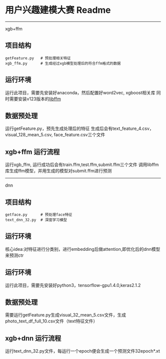 # 用户兴趣建模大赛 Readme



--------------------------------
xgb+ffm

## 项目结构
```
getFeature.py   # 预处理相关特征
xgb_ffm.py      # 生成经过xgb模型处理后的符合ffm格式的数据
```

## 运行环境
运行此项目，需要先安装好anaconda，然后配置好word2vec, xgboost相关库
同时需要安装v123版本的[libffm](https://github.com/guestwalk/libffm/releases)

## 数据预处理
运行getFeature.py，预先生成处理后的特征
生成后会有text_feature_4.csv，visual_128_mean_5.csv, face_feature.csv三个文件

## xgb+ffm 运行流程
运行xgb_ffm, 运行成功后会有train.ffm,test.ffm,submit.ffm三个文件
调用libffm库生成ffm模型，并用生成的模型对submit.ffm进行预测


---------------------------------
dnn
## 项目结构
```
getface.py      # 预处理face特征
text_dnn_32.py  # 深度学习模型
```

## 运行环境
核心idea:对特征进行分类别，进行embedding后做attention,即优化后的dnn模型来预测ctr

## 运行环境
运行此项目，需要先安装好python3，tensorflow-gpu1.4.0,keras2.1.2


## 数据预处理
需要运行getFeature.py生成visual_32_mean_5.csv文件，生成photo_text_df_full_10.csv文件（text特征文件）

## xgb+dnn 运行流程
运行text_dnn_32.py文件，每运行一个epoch便会生成一个预测文件32epoch*.xt






